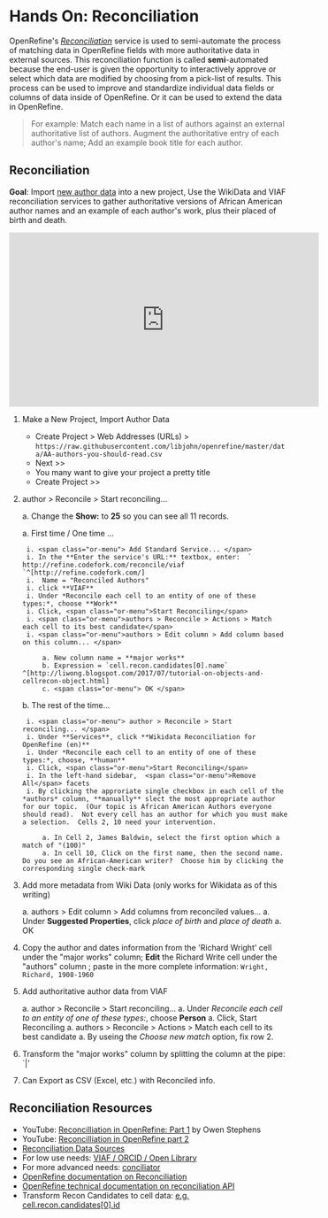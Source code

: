 # Hands On: Reconciliation

OpenRefine's *[Reconciliation](https://github.com/OpenRefine/OpenRefine/wiki/Reconciliation)* service is used to semi-automate the process of matching data in OpenRefine fields with more authoritative data in external sources.  This reconciliation function is called **semi**-automated because the end-user is given the opportunity to interactively approve or select which data are modified by choosing from a pick-list of results. This process can be used to improve and standardize individual data fields or columns of data inside of OpenRefine.  Or it can be used to extend the data in OpenRefine.

> For example:  Match each name in a list of authors against an external authoritative list of authors. Augment the authoritative entry of each author's name; Add an example book title for each author.


## Reconciliation

**Goal**: Import [new author data](https://github.com/libjohn/openrefine/blob/master/data/AA-authors-you-should-read.csv) into a new project, Use the WikiData and VIAF reconciliation services to gather authoritative versions of African American author names and an example of each author's work, plus their placed of birth and death.

<div class="video"> 
<iframe width="560" height="315" src="https://www.youtube.com/embed/ugZaMCsvg90" frameborder="0" 
allowfullscreen></iframe>
</div>



1. Make a New Project, Import Author Data 

    - <span class="or-menu">Create Project  > Web Addresses (URLs) ></span> ` https://raw.githubusercontent.com/libjohn/openrefine/master/data/AA-authors-you-should-read.csv `
    - <span class="or-menu">Next >></span>  
    - You many want to give your project a pretty title
    - <span class="or-menu"> Create Project >> </span>

1. <span class="or-menu"> author > Reconcile > Start reconciling... </span>

    a. Change the **Show:** to **25**  so you can see all 11 records.

    a. First time / One time ...
    
        i. <span class="or-menu"> Add Standard Service... </span>
        i. In the **Enter the service's URL:** textbox, enter:  ` http://refine.codefork.com/reconcile/viaf `^[http://refine.codefork.com/]
        i.  Name = "Reconciled Authors"
        i. click **VIAF**
        i. Under *Reconcile each cell to an entity of one of these types:*, choose **Work**
        i. Click, <span class="or-menu">Start Reconciling</span>
        i. <span class="or-menu">authors > Reconcile > Actions > Match each cell to its best candidate</span>
        i. <span class="or-menu">authors > Edit column > Add column based on this column... </span>
        
            a. New column name = **major works**
            b. Expression = `cell.recon.candidates[0].name`   ^[http://liwong.blogspot.com/2017/07/tutorial-on-objects-and-cellrecon-object.html]
            c. <span class="or-menu"> OK </span>
        
    b. The rest of the time...
    
        i. <span class="or-menu"> author > Reconcile > Start reconciling... </span>
        i. Under **Services**, click **Wikidata Reconciliation for OpenRefine (en)**
        i. Under *Reconcile each cell to an entity of one of these types:*, choose, **human**
        i. Click, <span class="or-menu">Start Reconciling</span>
        i. In the left-hand sidebar,  <span class="or-menu">Remove All</span> facets
        i. By clicking the approriate single checkbox in each cell of the *authors* column, **manually** slect the most appropriate author for our topic.  (Our topic is African American Authors everyone should read).  Not every cell has an author for which you must make a selection.  Cells 2, 10 need your intervention. 
        
            a. In Cell 2, James Baldwin, select the first option which a match of "(100)"
            a. In cell 10, Click on the first name, then the second name.  Do you see an African-American writer?  Choose him by clicking the corresponding single check-mark
            
2.  Add more metadata from Wiki Data  (only works for Wikidata as of this writing)

    a. <span class="or-menu">authors > Edit column > Add columns from reconciled values...</span>
    a. Under **Suggested Properties**, click *place of birth* and *place of death*
    a. <span class="or-menu">OK</span>
    
3.  Copy the author and dates information from the 'Richard Wright' cell under the "major works" column; **Edit** the Richard Write cell under the "authors" column ; paste in the more complete information:  `Wright, Richard, 1908-1960`
    
3. Add authoritative author data from VIAF

    a. <span class="or-menu"> author > Reconcile > Start reconciling... </span>
    a. Under *Reconcile each cell to an entity of one of these types:*, choose **Person**
    a. Click, <span class="or-menu">Start Reconciling</span>
    a. <span class="or-menu">authors > Reconcile > Actions > Match each cell to its best candidate</span>
    a. By useing the *Choose new match* option, fix row 2.
    
4. Transform the "major works" column by splitting the column at the pipe:  `|'
        
3. Can Export as CSV (Excel, etc.) with Reconciled info.


## Reconciliation Resources

- YouTube: [Reconcilliation in OpenRefine: Part 1](https://www.youtube.com/watch?v=q8ffvdeyuNQ) by Owen Stephens
- YouTube: [Reconcilliation in OpenRefine part 2](https://www.youtube.com/watch?v=0tQPmfb6IFk)
- [Reconciliation Data Sources](https://github.com/OpenRefine/OpenRefine/wiki/Reconcilable-Data-Sources)
- For low use needs:  [VIAF / ORCID / Open Library](http://refine.codefork.com/)
- For more advanced needs:  [conciliator](https://github.com/codeforkjeff/conciliator#conciliator)
- [OpenRefine documentation on Reconciliation](https://github.com/OpenRefine/OpenRefine/wiki/Reconciliation)
- [OpenRefine technical documentation on reconciliation API](https://github.com/OpenRefine/OpenRefine/wiki/Reconciliation-Service-API)
- Transform Recon Candidates to cell data: [e.g. cell.recon.candidates[0].id](http://liwong.blogspot.com/2017/07/tutorial-on-objects-and-cellrecon-object.html)

